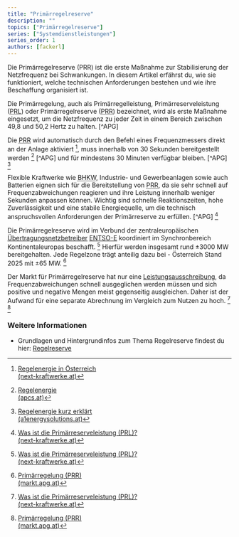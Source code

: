 ```yaml
---
title: "Primärregelreserve"
description: ""
topics: ["Primärregelreserve"]
series: ["Systemdienstleistungen"]
series_order: 1
authors: [fackerl]
---
```


Die Primärregelreserve (PRR) ist die erste Maßnahme zur Stabilisierung der Netzfrequenz bei Schwankungen. In diesem Artikel erfährst du, wie sie funktioniert, welche technischen Anforderungen bestehen und wie ihre Beschaffung organisiert ist.

<!-- more -->

Die Primärregelung, auch als Primärregelleistung, Primärreserveleistung (<abbr title="Primärreserveleistung">PRL</abbr>) oder Primärregelreserve (<abbr title="Primärregelreserve">PRR</abbr>) bezeichnet, wird als erste Maßnahme eingesetzt, um die Netzfrequenz zu jeder Zeit in einem Bereich zwischen 49,8 und 50,2 Hertz zu halten. [^APG]

Die <abbr title="Primärregelreserve">PRR</abbr> wird automatisch durch den Befehl eines Frequenzmessers direkt an der Anlage aktiviert [^kraftwerke.at], muss innerhalb von 30 Sekunden bereitgestellt werden [^APCS] [^APG]  und für mindestens 30 Minuten verfügbar bleiben. [^APG] [^A1]
<!-- next-kraftwerke.at sagt 15 Minuten -->

Flexible Kraftwerke wie <abbr title="Blockheizkraftwerke">BHKW</abbr>, Industrie- und Gewerbeanlagen sowie auch Batterien eignen sich für die Bereitstellung von <abbr title="Primärregelreserve">PRR</abbr>, da sie sehr schnell auf Frequenzabweichungen reagieren und ihre Leistung innerhalb weniger Sekunden anpassen können. Wichtig sind schnelle Reaktionszeiten, hohe Zuverlässigkeit und eine stabile Energiequelle, um die technisch anspruchsvollen Anforderungen der Primärreserve zu erfüllen. [^APG] [^kraftwerke_primär]

Die Primärregelreserve wird im Verbund der zentraleuropäischen [Übertragungsnetzbetreiber](/wissen/akteure/) [ENTSO-E](https://transparency.entsoe.eu/) koordiniert im Synchronbereich Kontinentaleuropas beschafft. [^kraftwerke_primär] Hierfür werden insgesamt rund ±3000 MW bereitgehalten. Jede Regelzone trägt anteilig dazu bei - Österreich Stand 2025 mit ±65 MW. [^APG_primär]

Der Markt für Primärregelreserve hat nur eine [Leistungsausschreibung](/wissen/regelreserve/), da Frequenzabweichungen schnell ausgeglichen werden müssen und sich positive und negative Mengen meist gegenseitig ausgleichen. Daher ist der Aufwand für eine separate Abrechnung im Vergleich zum Nutzen zu hoch. [^kraftwerke_primär] [^APG_primär]

### Weitere Informationen

- Grundlagen und Hintergrundinfos zum Thema Regelreserve findest du hier: [Regelreserve](/wissen/regelreserve/)

[^kraftwerke.at]: [Regelenergie in Österreich<br>(next-kraftwerke.at)](https://www.next-kraftwerke.at/wissen/regelenergie)
[^kraftwerke_primär]: [Was ist die Primärreserveleistung (PRL)?<br>(next-kraftwerke.at)](https://www.next-kraftwerke.at/wissen/primaerregelung-prl#vergtung-in-der-primrreserve)
[^A1]: [Regelenergie kurz erklärt<br>(a1energysolutions.at)](https://www.a1energysolutions.at/regelenergie-pool/)
[^APG_primär]: [Primärregelung (PRR)<br>(markt.apg.at)](https://markt.apg.at/netz/netzregelung/primaerregelung/)
[^APCS]: [Regelenergie<br>(apcs.at)](https://www.apcs.at/de/regelenergie)
